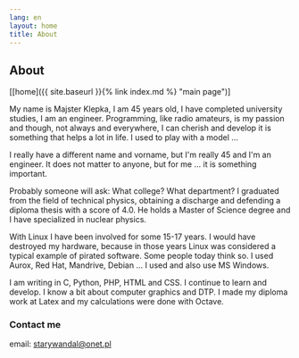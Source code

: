 ```yaml
---
lang: en
layout: home
title: About
---
```


## About

[[home]({{ site.baseurl }}{% link index.md %} "main page")]

My name is Majster Klepka, I am 45 years old, I have completed university studies, I am an engineer. Programming, like radio amateurs, is my passion and though, not always and everywhere, I can cherish and develop it is something that helps a lot in life. I used to play with a model ...

I really have a different name and vorname, but I'm really 45 and I'm an engineer. It does not matter to anyone, but for me ... it is something important.

Probably someone will ask: What college? What department? I graduated from the field of technical physics, obtaining a discharge and defending a diploma thesis with a score of 4.0. He holds a Master of Science degree and I have specialized in nuclear physics.

With Linux I have been involved for some 15-17 years. I would have destroyed my hardware, because in those years Linux was considered a typical example of pirated software. Some people today think so. I used Aurox, Red Hat, Mandrive, Debian ... I used and also use MS Windows.

I am writing in C, Python, PHP, HTML and CSS. I continue to learn and develop. I know a bit about computer graphics and DTP. I made my diploma work at Latex and my calculations were done with Octave.

### Contact me

email: [starywandal@onet.pl](mailto:starywandal@onet.pl)
